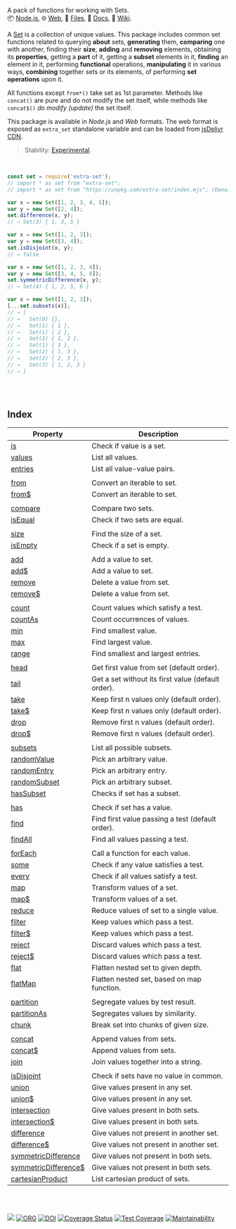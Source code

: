 A pack of functions for working with Sets.<br>
📦 [Node.js](https://www.npmjs.com/package/extra-set),
🌐 [Web](https://www.npmjs.com/package/extra-set.web),
📜 [Files](https://unpkg.com/extra-set/),
📰 [Docs](https://nodef.github.io/extra-set/),
📘 [Wiki](https://github.com/nodef/extra-set/wiki/).

A [Set] is a collection of unique values. This package includes common set
functions related to querying **about** sets, **generating** them, **comparing**
one with another, finding their **size**, **adding** and **removing** elements,
obtaining its **properties**, getting a **part** of it, getting a **subset**
elements in it, **finding** an element in it, performing **functional**
operations, **manipulating** it in various ways, **combining** together sets or
its elements, of performing **set** **operations** upon it.

All functions except `from*()` take set as 1st parameter. Methods like
`concat()` are pure and do not modify the set itself, while methods like
`concat$()` *do modify (update)* the set itself.

This package is available in *Node.js* and *Web* formats. The web format
is exposed as `extra_set` standalone variable and can be loaded from
[jsDelivr CDN].

> Stability: [Experimental](https://www.youtube.com/watch?v=L1j93RnIxEo).

[Set]: https://developer.mozilla.org/en-US/docs/Web/JavaScript/Reference/Global_Objects/Set
[jsDelivr CDN]: https://cdn.jsdelivr.net/npm/extra-set.web/index.js

<br>

```javascript
const set = require('extra-set');
// import * as set from "extra-set";
// import * as set from "https://unpkg.com/extra-set/index.mjs"; (Deno)

var x = new Set([1, 2, 3, 4, 5]);
var y = new Set([2, 4]);
set.difference(x, y);
// → Set(3) { 1, 3, 5 }

var x = new Set([1, 2, 3]);
var y = new Set([3, 4]);
set.isDisjoint(x, y);
// → false

var x = new Set([1, 2, 3, 4]);
var y = new Set([3, 4, 5, 6]);
set.symmetricDifference(x, y);
// → Set(4) { 1, 2, 5, 6 }

var x = new Set([1, 2, 3]);
[...set.subsets(x)];
// → [
// →   Set(0) {},
// →   Set(1) { 1 },
// →   Set(1) { 2 },
// →   Set(2) { 1, 2 },
// →   Set(1) { 3 },
// →   Set(2) { 1, 3 },
// →   Set(2) { 2, 3 },
// →   Set(3) { 1, 2, 3 }
// → ]
```

<br>
<br>


## Index

| Property | Description |
|  ----  |  ----  |
| [is] | Check if value is a set. |
| [values] | List all values. |
| [entries] | List all value-value pairs. |
|  |  |
| [from] | Convert an iterable to set. |
| [from$] | Convert an iterable to set. |
|  |  |
| [compare] | Compare two sets. |
| [isEqual] | Check if two sets are equal. |
|  |  |
| [size] | Find the size of a set. |
| [isEmpty] | Check if a set is empty. |
|  |  |
| [add] | Add a value to set. |
| [add$] | Add a value to set. |
| [remove] | Delete a value from set. |
| [remove$] | Delete a value from set. |
|  |  |
| [count] | Count values which satisfy a test. |
| [countAs] | Count occurrences of values. |
| [min] | Find smallest value. |
| [max] | Find largest value. |
| [range] | Find smallest and largest entries. |
|  |  |
| [head] | Get first value from set (default order). |
| [tail] | Get a set without its first value (default order). |
| [take] | Keep first n values only (default order). |
| [take$] | Keep first n values only (default order). |
| [drop] | Remove first n values (default order). |
| [drop$] | Remove first n values (default order). |
|  |  |
| [subsets] | List all possible subsets. |
| [randomValue] | Pick an arbitrary value. |
| [randomEntry] | Pick an arbitrary entry. |
| [randomSubset] | Pick an arbitrary subset. |
| [hasSubset] | Checks if set has a subset. |
|  |  |
| [has] | Check if set has a value. |
| [find] | Find first value passing a test (default order). |
| [findAll] | Find all values passing a test. |
|  |  |
| [forEach] | Call a function for each value. |
| [some] | Check if any value satisfies a test. |
| [every] | Check if all values satisfy a test. |
| [map] | Transform values of a set. |
| [map$] | Transform values of a set. |
| [reduce] | Reduce values of set to a single value. |
| [filter] | Keep values which pass a test. |
| [filter$] | Keep values which pass a test. |
| [reject] | Discard values which pass a test. |
| [reject$] | Discard values which pass a test. |
| [flat] | Flatten nested set to given depth. |
| [flatMap] | Flatten nested set, based on map function. |
|  |  |
| [partition] | Segregate values by test result. |
| [partitionAs] | Segregates values by similarity. |
| [chunk] | Break set into chunks of given size. |
|  |  |
| [concat] | Append values from sets. |
| [concat$] | Append values from sets. |
| [join] | Join values together into a string. |
|  |  |
| [isDisjoint] | Check if sets have no value in common. |
| [union] | Give values present in any set. |
| [union$] | Give values present in any set. |
| [intersection] | Give values present in both sets. |
| [intersection$] | Give values present in both sets. |
| [difference] | Give values not present in another set. |
| [difference$] | Give values not present in another set. |
| [symmetricDifference] | Give values not present in both sets. |
| [symmetricDifference$] | Give values not present in both sets. |
| [cartesianProduct] | List cartesian product of sets. |

<br>
<br>


[![](https://img.youtube.com/vi/mvO6zaIUO18/maxresdefault.jpg)](https://www.youtube.com/watch?v=mvO6zaIUO18)
[![ORG](https://img.shields.io/badge/org-nodef-green?logo=Org)](https://nodef.github.io)
[![DOI](https://zenodo.org/badge/133403268.svg)](https://zenodo.org/badge/latestdoi/133403268)
[![Coverage Status](https://coveralls.io/repos/github/nodef/extra-set/badge.svg?branch=master)](https://coveralls.io/github/nodef/extra-set?branch=master)
[![Test Coverage](https://api.codeclimate.com/v1/badges/f0511916d4a805c040f6/test_coverage)](https://codeclimate.com/github/nodef/extra-set/test_coverage)
[![Maintainability](https://api.codeclimate.com/v1/badges/f0511916d4a805c040f6/maintainability)](https://codeclimate.com/github/nodef/extra-set/maintainability)


[is]: https://github.com/nodef/extra-set/wiki/is
[values]: https://github.com/nodef/extra-set/wiki/values
[entries]: https://github.com/nodef/extra-set/wiki/entries
[from]: https://github.com/nodef/extra-set/wiki/from
[from$]: https://github.com/nodef/extra-set/wiki/from$
[compare]: https://github.com/nodef/extra-set/wiki/compare
[isEqual]: https://github.com/nodef/extra-set/wiki/isEqual
[size]: https://github.com/nodef/extra-set/wiki/size
[isEmpty]: https://github.com/nodef/extra-set/wiki/isEmpty
[add]: https://github.com/nodef/extra-set/wiki/add
[add$]: https://github.com/nodef/extra-set/wiki/add$
[remove]: https://github.com/nodef/extra-set/wiki/remove
[remove$]: https://github.com/nodef/extra-set/wiki/remove$
[count]: https://github.com/nodef/extra-set/wiki/count
[countAs]: https://github.com/nodef/extra-set/wiki/countAs
[min]: https://github.com/nodef/extra-set/wiki/min
[max]: https://github.com/nodef/extra-set/wiki/max
[range]: https://github.com/nodef/extra-set/wiki/range
[head]: https://github.com/nodef/extra-set/wiki/head
[tail]: https://github.com/nodef/extra-set/wiki/tail
[take]: https://github.com/nodef/extra-set/wiki/take
[take$]: https://github.com/nodef/extra-set/wiki/take$
[drop]: https://github.com/nodef/extra-set/wiki/drop
[drop$]: https://github.com/nodef/extra-set/wiki/drop$
[subsets]: https://github.com/nodef/extra-set/wiki/subsets
[randomValue]: https://github.com/nodef/extra-set/wiki/randomValue
[randomEntry]: https://github.com/nodef/extra-set/wiki/randomEntry
[randomSubset]: https://github.com/nodef/extra-set/wiki/randomSubset
[hasSubset]: https://github.com/nodef/extra-set/wiki/hasSubset
[has]: https://github.com/nodef/extra-set/wiki/has
[find]: https://github.com/nodef/extra-set/wiki/find
[findAll]: https://github.com/nodef/extra-set/wiki/findAll
[forEach]: https://github.com/nodef/extra-set/wiki/forEach
[some]: https://github.com/nodef/extra-set/wiki/some
[every]: https://github.com/nodef/extra-set/wiki/every
[map]: https://github.com/nodef/extra-set/wiki/map
[map$]: https://github.com/nodef/extra-set/wiki/map$
[reduce]: https://github.com/nodef/extra-set/wiki/reduce
[filter]: https://github.com/nodef/extra-set/wiki/filter
[filter$]: https://github.com/nodef/extra-set/wiki/filter$
[reject]: https://github.com/nodef/extra-set/wiki/reject
[reject$]: https://github.com/nodef/extra-set/wiki/reject$
[flat]: https://github.com/nodef/extra-set/wiki/flat
[flatMap]: https://github.com/nodef/extra-set/wiki/flatMap
[partition]: https://github.com/nodef/extra-set/wiki/partition
[partitionAs]: https://github.com/nodef/extra-set/wiki/partitionAs
[chunk]: https://github.com/nodef/extra-set/wiki/chunk
[concat]: https://github.com/nodef/extra-set/wiki/concat
[concat$]: https://github.com/nodef/extra-set/wiki/concat$
[join]: https://github.com/nodef/extra-set/wiki/join
[isDisjoint]: https://github.com/nodef/extra-set/wiki/isDisjoint
[union]: https://github.com/nodef/extra-set/wiki/union
[union$]: https://github.com/nodef/extra-set/wiki/union$
[intersection]: https://github.com/nodef/extra-set/wiki/intersection
[intersection$]: https://github.com/nodef/extra-set/wiki/intersection$
[difference]: https://github.com/nodef/extra-set/wiki/difference
[difference$]: https://github.com/nodef/extra-set/wiki/difference$
[symmetricDifference]: https://github.com/nodef/extra-set/wiki/symmetricDifference
[symmetricDifference$]: https://github.com/nodef/extra-set/wiki/symmetricDifference$
[cartesianProduct]: https://github.com/nodef/extra-set/wiki/cartesianProduct
